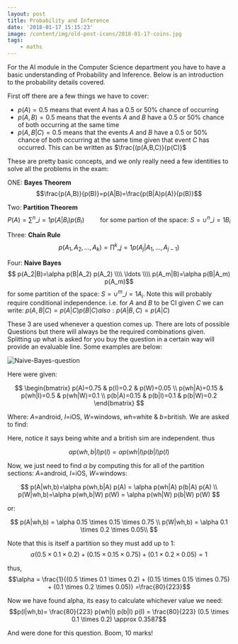 ```yaml
---
layout: post
title: Probability and Inference
date: '2018-01-17 15:15:23'
image: /content/img/old-post-icons/2018-01-17-coins.jpg
tags:
    - maths
---
```


For the AI module in the Computer Science department you have to have a basic understanding of Probability and Inference. Below is an introduction to the probability details covered.

First off there are a few things we have to cover:

-   $p(A)=0.5$ means that event $A$ has a $0.5$ or $50\%$ chance of occurring
-   $p(A,B)=0.5$ means that the events $A$ and $B$ have a $0.5$ or $50\%$ chance of both occurring at the same time
-   $p(A,B|C)=0.5$ means that the events $A$ and $B$ have a $0.5$ or $50\%$ chance of both occurring at the same time given that event $C$ has occurred. This can be written as $\frac{(p(A,B,C)}{p(C)}$

These are pretty basic concepts, and we only really need a few identities to solve all the problems in the exam:

ONE: **Bayes Theorem**
$$\frac{p(A,B)}{p(B)}=p(A|B)=\frac{p(B|A)p(A)}{p(B)}$$

Two: **Partition Theorem**
$$P(A) = \sum^{n}\_{i=1} p(A|B_i)p(B_i)\qquad \text{ for some partion of the space: } S=\cup^{n}\_{i=1}B_i$$

Three: **Chain Rule**
$$p(A_1,A_2,\ldots,A_k) = \prod^{k}\_{j=1}p(A_j|A_1,\ldots,A_{j-1})$$

Four: **Naive Bayes**
$$ p(A_2|B)=\alpha p(B|A_2) p(A_2) \\\\ \ldots \\\\ p(A_m|B)=\alpha p(B|A_m) p(A_m)$$
for some partition of the space: $S=\cup^{m}\_{i=1}A_i$. Note this will probably require conditional independence.
i.e. for $A$ and $B$ to be CI given $C$ we can write: $p(A,B|C)=p(A|C)p(B|C) also: p(A|B,C)=p(A|C)$

These 3 are used whenever a question comes up.
There are lots of possible Questions but there will always be the required combinations given.
Splitting up what is asked for you buy the question in a certain way will provide an evaluable line.
Some examples are below:

![Naive-Bayes-question](/content/img/old-posts/2018/01/Naive-Bayes-question.png)

Here were given:

$$
\begin{bmatrix}
p(A)=0.75 & p(I)=0.2 & p(W)=0.05 \\
p(wh|A)=0.15 & p(wh|I)=0.5 & p(wh|W)=0.1 \\
p(b|A)=0.15 & p(b|I)=0.1 & p(b|W)=0.2
\end{bmatrix}
$$

Where: $A$=android, $I$=iOS, $W$=windows, $wh$=white & $b$=british. We are asked to find:

Here, notice it says being white and a british sim are independent. thus

$$\alpha p(wh,b|I) p(I) = \alpha p(wh|I) p(b|I) p(I)$$

Now, we just need to find $\alpha$ by computing this for all of the partition sections: $A$=android, $I$=iOS, $W$=windows:

$$
p(A|wh,b)=\alpha p(wh,b|A) p(A) = \alpha p(wh|A) p(b|A) p(A) \\
p(W|wh,b)=\alpha p(wh,b|W) p(W) = \alpha p(wh|W) p(b|W) p(W)
$$

or:

$$
p(A|wh,b) = \alpha 0.15 \times 0.15 \times 0.75 \\
p(W|wh,b) = \alpha 0.1 \times 0.2 \times 0.05\\
$$

Note that this is itself a partition so they must add up to 1:
$$\alpha (0.5 \times 0.1 \times 0.2) + (0.15 \times 0.15 \times 0.75) + (0.1 \times 0.2 \times 0.05) = 1$$

thus,
$$\alpha = \frac{1}{(0.5 \times 0.1 \times 0.2) + (0.15 \times 0.15 \times 0.75) + (0.1 \times 0.2 \times 0.05)} =\frac{80}{223}$$

Now we have found alpha, its easy to calculate whichever value we need:
$$p(I|wh,b)= \frac{80}{223} p(wh|I) p(b|I) p(I) = \frac{80}{223} (0.5 \times 0.1 \times 0.2) \approx 0.3587$$

And were done for this question. Boom, 10 marks!
